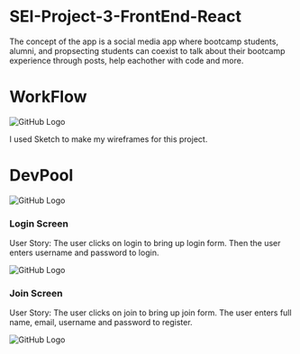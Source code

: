 # SEI-Project-3-FrontEnd-React
The concept of the app is a social media app where bootcamp students, alumni, and propsecting students can coexist to talk about their bootcamp experience through posts, help eachother with code and more. 

# WorkFlow 

![GitHub Logo](https://i.imgur.com/ELjz732.png)

I used Sketch to make my wireframes for this project. 

# DevPool

![GitHub Logo](https://i.imgur.com/PvzcPtB.png)

### Login Screen
User Story: The user clicks on login to bring up login form. Then the user enters username and password to login.  

![GitHub Logo](https://i.imgur.com/S235UMm.png)

### Join Screen  
User Story: The user clicks on join to bring up join form. The user enters full name, email, username and password to register.

![GitHub Logo](https://i.imgur.com/2v2KQIO.png)
